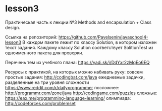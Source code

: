 # lesson3
Практическая часть к лекции №3  Methods and encapsulation +
Class design.

Ссылка на репозиторий: https://github.com/Pavelsenin/javaschool4-lesson3
В каждом пакете лежит по классу Solution, в котором изложен текст задания.
Каждому классу Solution соответствует SolitionTest из одноименного пакета для проверки.


Перечень тем из учебного плана: https://yadi.sk/i/DdYxr2zMqEo6EQ

Ресурсы с практикой, на которых можно набивать руку:
совсем простые задания:
http://codingbat.com/java
ежедневные задачки, разделенные на три уровня сложности https://www.reddit.com/r/dailyprogrammer
посложнее:
http://programmr.com/zone/java
http://codingame.com/puzzles
сложные:
https://eax.me/programming-language-learning/
олимпиада:
http://codeforces.com/problemset

